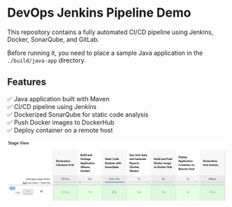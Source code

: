 # DevOps Jenkins Pipeline Demo

This repository contains a fully automated CI/CD pipeline using Jenkins, Docker, SonarQube, and GitLab.

Before running it, you need to place a sample Java application in the `./build/java-app` directory.

## Features
✅ Java application built with Maven  
✅ CI/CD pipeline using Jenkins  
✅ Dockerized SonarQube for static code analysis  
✅ Push Docker images to DockerHub  
✅ Deploy container on a remote host 


![Jenkins_pipeline](./images/Jenkins.jpg)
